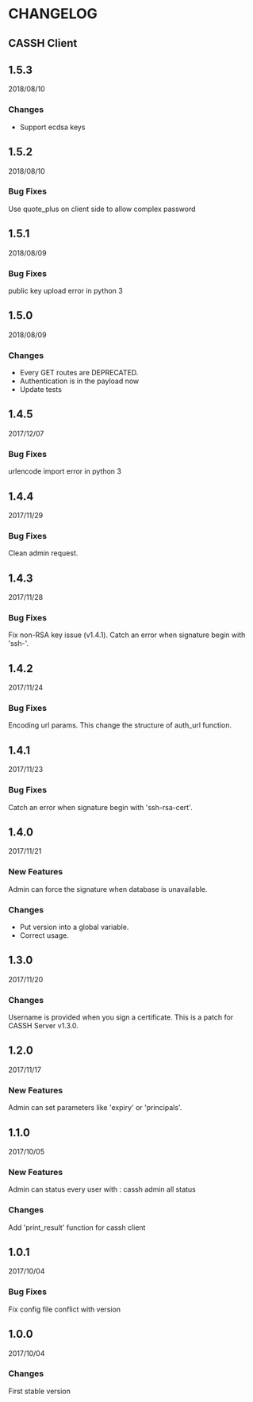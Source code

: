 CHANGELOG
=========

CASSH Client
-----

1.5.3
-----

2018/08/10

### Changes

  - Support ecdsa keys

1.5.2
-----

2018/08/10

### Bug Fixes

Use quote_plus on client side to allow complex password

1.5.1
-----

2018/08/09

### Bug Fixes

public key upload error in python 3

1.5.0
-----

2018/08/09

### Changes

  - Every GET routes are DEPRECATED.
  - Authentication is in the payload now
  - Update tests


1.4.5
-----

2017/12/07

### Bug Fixes

urlencode import error in python 3

1.4.4
-----

2017/11/29

### Bug Fixes

Clean admin request.


1.4.3
-----

2017/11/28

### Bug Fixes

Fix non-RSA key issue (v1.4.1). Catch an error when signature begin with 'ssh-'.


1.4.2
-----

2017/11/24

### Bug Fixes

Encoding url params. This change the structure of auth_url function.


1.4.1
-----

2017/11/23

### Bug Fixes

Catch an error when signature begin with 'ssh-rsa-cert'.



1.4.0
-----

2017/11/21

### New Features

Admin can force the signature when database is unavailable.

### Changes

- Put version into a global variable.
- Correct usage.


1.3.0
-----

2017/11/20

### Changes

Username is provided when you sign a certificate. This is a patch for CASSH Server v1.3.0.


1.2.0
-----

2017/11/17

### New Features

Admin can set parameters like 'expiry' or 'principals'.


1.1.0
-----

2017/10/05

### New Features

Admin can status every user with : cassh admin all status

### Changes

Add 'print_result' function for cassh client


1.0.1
-----

2017/10/04

### Bug Fixes

Fix config file conflict with version



1.0.0
-----

2017/10/04

### Changes

First stable version
